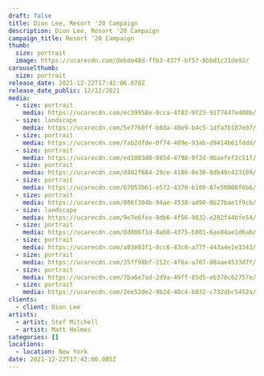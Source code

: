 ```yaml
---
draft: false
title: Dion Lee, Resort '20 Campaign
description: Dion Lee, Resort '20 Campaign
campaign_title: Resort '20 Campaign
thumb:
  size: portrait
  image: https://ucarecdn.com/debde48d-ffb3-437f-bf57-8bbd1c21de92/
carouselthumb:
  size: portrait
release_date: 2021-12-22T17:42:06.070Z
release_date_public: 12/22/2021
media:
  - size: portrait
    media: https://ucarecdn.com/ec39958e-0cca-4f83-9f23-9177447e408b/
  - size: landscape
    media: https://ucarecdn.com/5e7760ff-b8da-40e9-b4c5-1dfa7b187e07/
  - size: portrait
    media: https://ucarecdn.com/7ab2dfde-0f74-489e-93ab-d9414b61fddd/
  - size: portrait
    media: https://ucarecdn.com/ed1003d0-885d-4798-9f2d-9baefef2c51f/
  - size: portrait
    media: https://ucarecdn.com/d402f684-29ce-4186-8e30-8db40c423109/
  - size: portrait
    media: https://ucarecdn.com/67053b61-e572-4370-b100-87e50008f6b6/
  - size: portrait
    media: https://ucarecdn.com/086f304b-94ae-4538-ad90-8b27bae1f9cb/
  - size: landscape
    media: https://ucarecdn.com/9e7e6fee-9db6-4f56-9832-e202f44bfe54/
  - size: portrait
    media: https://ucarecdn.com/8d806f1d-8a60-4375-b801-6ae84ae1d6ab/
  - size: portrait
    media: https://ucarecdn.com/a03e83f1-0cc6-43c0-a77f-443a4e1e3343/
  - size: portrait
    media: https://ucarecdn.com/35ff98bf-212c-4f6a-a707-88aae4533d7f/
  - size: portrait
    media: https://ucarecdn.com/7ba6e7ad-2d9a-49ff-85d5-eb378c62757e/
  - size: portrait
    media: https://ucarecdn.com/2ee52de2-9b2d-40c4-b832-c732dbc5452a/
clients:
  - client: Dion Lee
artists:
  - artist: Stef Mitchell
  - artist: Matt Holmes
categories: []
locations:
  - location: New York
date: 2021-12-22T17:42:06.085Z
---
```

